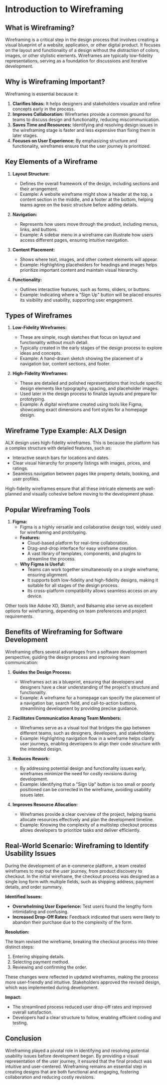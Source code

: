 # Introduction to Wireframing

## What is Wireframing?

Wireframing is a critical step in the design process that involves creating a visual blueprint of a website, application, or other digital product. It focuses on the layout and functionality of a design without the distraction of colors, images, or other stylistic elements. Wireframes are typically low-fidelity representations, serving as a foundation for discussions and iterative development.

## Why is Wireframing Important?

Wireframing is essential because it:

1. **Clarifies Ideas:** It helps designers and stakeholders visualize and refine concepts early in the process.
2. **Improves Collaboration:** Wireframes provide a common ground for teams to discuss design and functionality, reducing miscommunication.
3. **Saves Time and Resources:** Identifying and resolving design issues in the wireframing stage is faster and less expensive than fixing them in later stages.
4. **Focuses on User Experience:** By emphasizing structure and functionality, wireframes ensure that the user journey is prioritized.

## Key Elements of a Wireframe

1. **Layout Structure:**

   - Defines the overall framework of the design, including sections and their arrangement.
   - Example: A website wireframe might show a header at the top, a content section in the middle, and a footer at the bottom, helping teams agree on the basic structure before adding details.

2. **Navigation:**

   - Represents how users move through the product, including menus, links, and buttons.
   - Example: A sidebar menu in a wireframe can illustrate how users access different pages, ensuring intuitive navigation.

3. **Content Placement:**

   - Shows where text, images, and other content elements will appear.
   - Example: Highlighting placeholders for headings and images helps prioritize important content and maintain visual hierarchy.

4. **Functionality:**

   - Outlines interactive features, such as forms, sliders, or buttons.
   - Example: Indicating where a "Sign Up" button will be placed ensures its visibility and usability, supporting user engagement.

## Types of Wireframes

1. **Low-Fidelity Wireframes:**

   - These are simple, rough sketches that focus on layout and functionality without much detail.
   - Typically created in the early stages of the design process to explore ideas and concepts.
   - Example: A hand-drawn sketch showing the placement of a navigation bar, content sections, and footer.

2. **High-Fidelity Wireframes:**

   - These are detailed and polished representations that include specific design elements like typography, spacing, and placeholder images.
   - Used later in the design process to finalize layouts and prepare for prototyping.
   - Example: A digital wireframe created using tools like Figma, showcasing exact dimensions and font styles for a homepage design.

## Wireframe Type Example: ALX Design

ALX design uses high-fidelity wireframes. This is because the platform has a complex structure with detailed features, such as:

- Interactive search bars for locations and dates.
- Clear visual hierarchy for property listings with images, prices, and ratings.
- Seamless navigation between pages like property details, booking, and user profiles.

High-fidelity wireframes ensure that all these intricate elements are well-planned and visually cohesive before moving to the development phase.

## Popular Wireframing Tools

1. **Figma:**
   - Figma is a highly versatile and collaborative design tool, widely used for wireframing and prototyping.
   - **Features:**
     - Cloud-based platform for real-time collaboration.
     - Drag-and-drop interface for easy wireframe creation.
     - A vast library of templates, components, and plugins to streamline the process.
   - **Why Figma is Useful:**
     - Teams can work together simultaneously on a single wireframe, ensuring alignment.
     - It supports both low-fidelity and high-fidelity designs, making it suitable for all stages of the design process.
     - Its cross-platform compatibility allows seamless access on any device.

Other tools like Adobe XD, Sketch, and Balsamiq also serve as excellent options for wireframing, depending on team preferences and project requirements.

## Benefits of Wireframing for Software Development

Wireframing offers several advantages from a software development perspective, guiding the design process and improving team communication:

1. **Guides the Design Process:**

   - Wireframes act as a blueprint, ensuring that developers and designers have a clear understanding of the project's structure and functionality.
   - Example: A wireframe for a homepage can specify the placement of a navigation bar, search field, and call-to-action buttons, streamlining development by providing precise guidance.

2. **Facilitates Communication Among Team Members:**

   - Wireframes serve as a visual tool that bridges the gap between different teams, such as designers, developers, and stakeholders.
   - Example: Highlighting navigation flow in a wireframe helps clarify user journeys, enabling developers to align their code structure with the intended design.

3. **Reduces Rework:**

   - By addressing potential design and functionality issues early, wireframes minimize the need for costly revisions during development.
   - Example: Identifying that a "Sign Up" button is too small or poorly positioned can be corrected in the wireframe, avoiding usability issues later.

4. **Improves Resource Allocation:**

   - Wireframes provide a clear overview of the project, helping teams allocate resources effectively and plan the development timeline.
   - Example: Knowing the complexity of a multistep checkout process allows developers to prioritize tasks and deliver efficiently.

## Real-World Scenario: Wireframing to Identify Usability Issues

During the development of an e-commerce platform, a team created wireframes to map out the user journey, from product discovery to checkout. In the initial wireframe, the checkout process was designed as a single long form with multiple fields, such as shipping address, payment details, and order summary.

**Identified Issues:**

- **Overwhelming User Experience:** Test users found the lengthy form intimidating and confusing.
- **Increased Drop-Off Rates:** Feedback indicated that users were likely to abandon their purchase due to the complexity of the form.

**Resolution:**

The team revised the wireframe, breaking the checkout process into three distinct steps:

1. Entering shipping details.
2. Selecting payment method.
3. Reviewing and confirming the order.

These changes were reflected in updated wireframes, making the process more user-friendly and intuitive. Stakeholders approved the revised design, which was implemented during development.

**Impact:**

- The streamlined process reduced user drop-off rates and improved overall satisfaction.
- Developers had a clear structure to follow, enabling efficient coding and testing.

## Conclusion

Wireframing played a pivotal role in identifying and resolving potential usability issues before development began. By providing a visual representation of the user journey, it ensured that the final product was intuitive and user-centered. Wireframing remains an essential step in creating designs that are both functional and engaging, fostering collaboration and reducing costly revisions.


